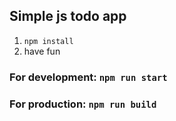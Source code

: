 ## Simple js todo app

1. `npm install`
2. have fun

### For development: `npm run start`
### For production: `npm run build`
